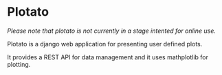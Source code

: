 Plotato
=====

*Please note that plotato is not currently in a stage intented for online use.*

Plotato is a django web application for presenting user defined plots.

It provides a REST API for data management and it uses mathplotlib for plotting.
